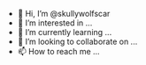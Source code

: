 - 👋 Hi, I’m @skullywolfscar
- 👀 I’m interested in ...
- 🌱 I’m currently learning ...
- 💞️ I’m looking to collaborate on ...
- 📫 How to reach me ...

<!---
skullywolfscar/skullywolfscar is a ✨ special ✨ repository because its `README.md` (this file) appears on your GitHub profile.
You can click the Preview link to take a look at your changes.
--->
